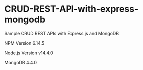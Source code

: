 # CRUD-REST-API-with-express-mongodb
Sample CRUD REST APIs with Express.js and MongoDB 


NPM Version 6.14.5

Node.js Version v14.4.0

MongoDB 4.4.0
